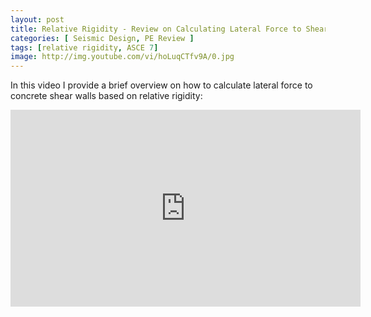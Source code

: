 ```yaml
---
layout: post
title: Relative Rigidity - Review on Calculating Lateral Force to Shear Walls
categories: [ Seismic Design, PE Review ]
tags: [relative rigidity, ASCE 7]
image: http://img.youtube.com/vi/hoLuqCTfv9A/0.jpg
---
```


In this video I provide a brief overview on how to calculate lateral force to concrete shear walls based on relative rigidity:

<iframe width="560" height="315" src="https://www.youtube.com/embed/hoLuqCTfv9A" frameborder="0" allow="accelerometer; autoplay; encrypted-media; gyroscope; picture-in-picture" allowfullscreen style="display: block;margin: auto;"></iframe>